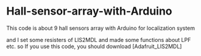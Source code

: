 # Hall-sensor-array-with-Arduino
This code is about 9 hall sensors array with Arduino for localization system 

and I set some resisters of LIS2MDL and made some functions about LPF etc.
so If you use this code, you should download [Adafruit_LIS2MDL]
